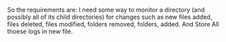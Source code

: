 So the requirements are: I need some way to monitor a directory (and possibly all of its child directories) for changes such as new files added, files deleted, files modified, folders removed, folders, added.
And Store All thoese logs in new file.